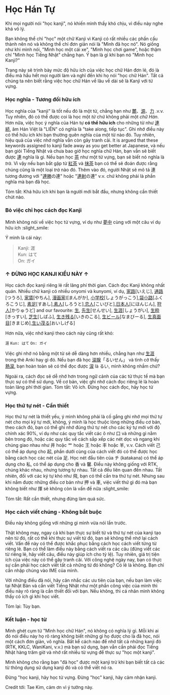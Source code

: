 # Học Hán Tự

Khi mọi người nói "học kanji", nó khiến mình thấy khó chịu, vì điều này nghe khá vô lý.  

Bạn không thể chỉ "học" một chữ Kanji vì Kanji có rất nhiều các phần cấu thành nên nó và không thể chỉ đơn giản nói là "Mình đã học nó". Nó giống như khi mình nói, "Mình học một cái xe", "Mình học chơi game", hoặc thậm chí "Mình học Tiếng Nhật" chẳng hạn. Ý bạn là gì khi bạn nó "Mình học Kanji?"

Trang này sẽ trình bày mức độ hữu ích của việc học chữ Hán đơn lẻ, đó là điều mà hầu hết mọi người làm và nghĩ đến khi họ nói "học chữ Hán". Tất cả chúng ta nên biết rằng việc học chữ Hán về lâu về dài sẽ là Kanji với từ vựng. 

### Học nghĩa - Tương đối hữu ích

Học nghĩa của "kanji" là tốt nếu đó là một từ, chẳng hạn như [麓](https://jisho.org/search/%20%23kanji%20%E9%BA%93)、[源](https://jisho.org/search/%20%23kanji%20%E6%BA%90)、[力](https://jisho.org/search/%20%23kanji%20%E5%8A%9B) .v.v. Tuy nhiên, đó có thể được coi là học một *từ* chứ không phải một *chữ Hán*.
Hơn nữa, việc học ý nghĩa của Hán tự **có thể hữu ích** cho những từ như [連続](https://jisho.org/word/%E9%80%A3%E7%B6%9A), âm Hán Việt là "LIÊN" có nghĩa là "take along, tiếp tục". Ghi nhớ điều này có thể hữu ích khi bạn thường quên nghĩa của một từ nào đó. Tuy nhiên, hiệu quả của việc nhớ nghĩa vẫn còn gây tranh cãi. It is argued that these keywords assigned to kanji fade away as you get better at Japanese, và nếu bạn giỏi Tiếng Nhật và chưa bao giờ học nghĩa chữ Hán, bạn vẫn sẽ biết được [連](https://jisho.org/search/%E9%80%A3%20%23kanji) nghĩa là gì. Nếu bạn học [茶](https://jisho.org/search/%E8%8C%B6%20%23kanji) như một từ vựng, bạn sẽ biết nó nghĩa là *trà*. Vì vậy nếu bạn bắt gặp từ [紅茶](https://jisho.org/word/%E7%B4%85%E8%8C%B6) và [抹茶](https://jisho.org/search/%E6%8A%B9%E8%8C%B6) bạn có thể sẽ đoán được rằng chúng cũng là một loại *trà* nào đó.
Thêm vào đó, người Nhật sẽ mô tả 連 tương đương với "[連勝](https://jisho.org/word/%E9%80%A3%E5%8B%9D)の連" hoặc "[連射](https://jisho.org/word/%E9%80%A3%E5%B0%84)の連" v.v. chứ không phải là phần nghĩa mà bạn đã học.

Tóm tắt: Khá hữu ích khi bạn là người mới bắt đầu, nhưng không cần thiết chút nào.

### Bỏ việc chỉ học cách đọc Kanji

Mình không nói về việc học từ vựng, ví dụ như [夢中](https://jisho.org/word/%E5%A4%A2%E4%B8%AD)  cùng với một câu ví dụ hữu ích :slight_smile:  

Ý mình là cái này:
>	Kanji: 涯  
	Kun: はて  
	On: ガイ  

<h3> ↑ ĐỪNG HỌC KANJI KIỂU NÀY ↑ </h3>

Học cách đọc kanji riêng lẻ rất lãng phí thời gian. Cách đọc Kanji không nhất quán. Nhiều chữ kanji có nhiều onyomi và kunyomi, ví dụ, [家路](https://jisho.org/word/%E5%AE%B6%E8%B7%AF)[いえじ], [通路](https://jisho.org/word/%E9%80%9A%E8%B7%AF)[つうろ], [家賃](https://jisho.org/word/%E5%AE%B6%E8%B3%83)[やちん], [漫画家](https://jisho.org/word/%E6%BC%AB%E7%94%BB%E5%AE%B6)([まんがか], [小学校](https://jisho.org/word/小学校)[しょうがっこう],[袋小路](https://jisho.org/word/袋小路)[ふくろこうじ], [素足](https://jisho.org/word/素足)[すあし],[素人](https://jisho.org/word/素人)[しろうと],[恋人](https://jisho.org/word/恋人)[こいびと],[日本人](https://jisho.org/word/日本人)[にほんじん], [狩人](https://jisho.org/word/狩人)[かりゅうど] and our favourite: [生](https://jisho.org/search/%20%23kanji%20%E7%94%9F), [先生](https://jisho.org/word/先生/)[せんせい], [生涯](https://jisho.org/word/生涯)[しょうがい], [生粋](https://jisho.org/word/生粋)[きっすい], [芝生](https://jisho.org/word/芝生)[しばふ], [生き残る](https://jisho.org/word/生き残る)[いきのこる], [生ビール](https://jisho.org/word/生き残る)[なまびーる], [生真面目](https://jisho.org/word/生真面目)[きまじめ],[生い茂る](https://jisho.org/word/生い茂る)[おいしげる]

Hơn nữa, việc nhớ kanji theo cách này cũng rất khó:

`涯`
`Kun: はて`
`On: ガイ`

Việc ghi nhớ nó bằng một từ sẽ dễ dàng hơn nhiều, chẳng hạn như [生涯](https://jisho.org/word/生涯) trong thẻ Anki hay gì đó. 
Nếu bạn đã học [涙腺](https://jisho.org/word/涙腺)「るいせん」 và tình cờ thấy [熱涙](https://jisho.org/word/熱涙), bạn hoàn toàn sẽ có thể đọc được [涙](https://jisho.org/search/%E6%B6%99%20%23kanji) là るい, mình không nhầm chứ?

Ngoài ra, cách đọc sẽ dễ nhớ hơn trong ngữ cảnh của các từ thực tế mà bạn thực sự có thể sử dụng. Về cơ bản, việc ghi nhớ cách đọc riêng lẻ là hoàn toàn lãng phí thời gian. 
Tóm tắt: Vô ích. Đừng học cách đọc, hãy học từ vựng. 

### Học thứ tự nét - Cần thiết

Học thứ tự nét là thiết yếu, ý mình không phải là cố gắng ghi nhớ mọi thứ tự nét cho mọi ký tự mới, không, ý mình là học thuộc lòng những điều cơ bản, theo cách đó, bạn có thể ghi nhớ đúng thứ tự nét cho các ký tự mới với độ chính xác 90%, ví dụ như các quy tắc viết các ô như 口 và những gì nằm bên trong đó, hoặc các quy tắc về cách sắp xếp các nét dọc và ngang khi chúng giao nhau như 井 hoặc 艹 hoặc 王 hoặc 丰 hoặc 羊, v.v. Cách viết 己 có thể áp dụng cho 起, phần dưới cùng của cách viết đó có thể được học bằng cách học các nét của 足. Học nét đầu tiên của チ (katakana) có thể áp dụng cho 私, có thể áp dụng cho 香 và 馨. Điều này không giống với RTK, chúng khác nhau, nhưng tương tự nhau. Tất cả đều liên quan đến nhau. Tất nhiên, đối với các ký tự khó như 飛, bạn có thể cần tra thứ tự nét. Nhưng sau khi nắm được những điều cơ bản như 押 và 車, việc viết thứ gì đó mà bạn không biết như 揮 sẽ không còn là vấn đề nữa :slight_smile:

Tóm tắt: Rất cần thiết, nhưng đừng làm quá sức.

### Học cách viết chúng - Không bắt buộc
Điều này không giống với những gì mình vừa nói lần trước. 

Thật không may, ngay cả khi bạn thực sự biết từ và thứ tự nét của kanji tạo nên từ đó, rất có thể khi thực sự viết từ đó, bạn sẽ không thể nhớ lại cách viết. Vấn đề này có thể được khắc phục bằng cách học cách viết từng từ riêng lẻ. Bạn có thể làm điều này bằng cách viết ra các câu (đừng viết các từ riêng lẻ, hãy viết câu, điều này giúp ích cho tỷ lệ). Tuy nhiên, giá trị tiện ích của việc này có thể gây tranh cãi. 
Với công nghệ ngày nay, bạn có thực sự cần phải học cách viết tất cả những từ đó không? Có lẽ là không. Bạn chỉ cần nhập chúng vào IME của mình.
 
Với những điều đã nói, hãy cân nhắc các ưu tiên của bạn, nếu bạn làm việc tại Nhật Bản và cần viết Tiếng Nhật như một phần công việc của mình thì điều này rõ ràng là cần thiết đối với bạn. Nếu không, thì cá nhân mình không thấy có ích gì khi học viết. 

Tóm lại: Tùy bạn. 

### Kết luận - học từ 
Mình ghét cụm từ "Mình học chữ Hán", nó không có nghĩa lý gì. Mỗi khi ai đó nói điều này họ rõ ràng không biết những gì họ được cho là đã học, nói một cách đơn giản, vô nghĩa. 
Bất kể cách nào để nhớ tất cả những kanji đó (RTK, KKLC, WaniKani, v.v.) mà bạn sử dụng, bạn vẫn cần phải đọc Tiếng Nhật hàng trăm giờ và nhớ rất nhiều từ vựng để thực sự "học một kanji". 

Mình không cho rằng bạn "đã học" được một kanji trừ khi bạn biết tất cả các từ thông dụng sử dụng kanji đó và có thể viết nó ra.

Đừng "học kanji, hãy học từ vựng. 
Đừng "học" kanji, hãy cảm nhận kanji. 

Credit tới: Tae Kim, cảm ơn vì ý tưởng này.